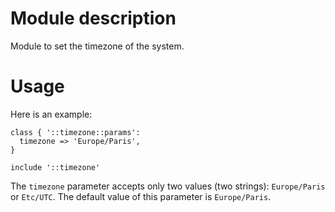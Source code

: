# Module description

Module to set the timezone of the system.

# Usage

Here is an example:

```puppet
class { '::timezone::params':
  timezone => 'Europe/Paris',
}

include '::timezone'
```

The `timezone` parameter accepts only two values (two
strings): `Europe/Paris` or `Etc/UTC`. The default value of
this parameter is `Europe/Paris`.


